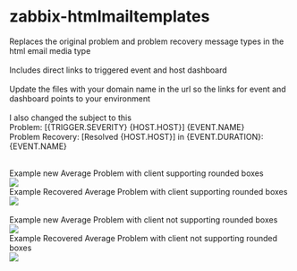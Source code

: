 # zabbix-htmlmailtemplates
Replaces the original problem and problem recovery message types in the html email media type<br>
<br>
Includes direct links to triggered event and host dashboard<br>
<br>
Update the files with your domain name in the url so the links for event and dashboard points to your environment<br>
<br>
I also changed the subject to this<br>
Problem: [{TRIGGER.SEVERITY} {HOST.HOST}] {EVENT.NAME}<br>
Problem Recovery: [Resolved {HOST.HOST}] in {EVENT.DURATION}: {EVENT.NAME}<br>
<br>

Example new Average Problem with client supporting rounded boxes<br>
<img src="https://github.com/maand75/zabbix-htmlmailtemplates/blob/main/Images/Problem_Rounded.png"><br>
Example Recovered Average Problem with client supporting rounded boxes<br>
<img src="https://github.com/maand75/zabbix-htmlmailtemplates/blob/main/Images/Problem_Recovery_Rounded.png"><br>
<br>
Example new Average Problem with client not supporting rounded boxes<br>
<img src="https://github.com/maand75/zabbix-htmlmailtemplates/blob/main/Images/Problem.png"><br>
Example Recovered Average Problem with client not supporting rounded boxes<br>
<img src="https://github.com/maand75/zabbix-htmlmailtemplates/blob/main/Images/Problem_Recovery.png"><br>
